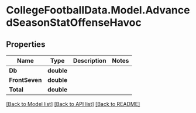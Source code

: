 # CollegeFootballData.Model.AdvancedSeasonStatOffenseHavoc

## Properties

Name | Type | Description | Notes
------------ | ------------- | ------------- | -------------
**Db** | **double** |  | 
**FrontSeven** | **double** |  | 
**Total** | **double** |  | 

[[Back to Model list]](../../README.md#documentation-for-models) [[Back to API list]](../../README.md#documentation-for-api-endpoints) [[Back to README]](../../README.md)

